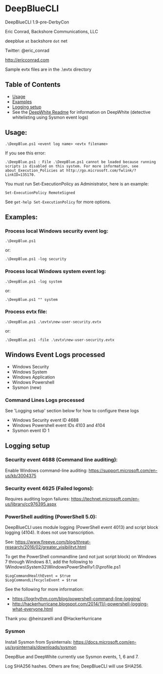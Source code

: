 # DeepBlueCLI

DeepBlueCLI 1.9-pre-DerbyCon

Eric Conrad, Backshore Communications, LLC

deepblue `at` backshore `dot` net

Twitter: @eric_conrad

http://ericconrad.com

Sample evtx files are in the .\evtx directory

## Table of Contents  
- [Usage](#usage)  
- [Examples](#examples) 
- [Logging setup](#logging-setup)
- See the [DeepWhite Readme](DeepWhite.md) for information on DeepWhite (detective whitelisting using Sysmon event logs)

## Usage:


`.\DeepBlue.ps1 <event log name> <evtx filename>`

If you see this error:

`.\DeepBlue.ps1 : File .\DeepBlue.ps1 cannot be loaded because running scripts is
disabled on this system. For more information, see about_Execution_Policies at
http://go.microsoft.com/fwlink/?LinkID=135170.`

You must run Set-ExecutionPolicy as Administrator, here is an example:

`Set-ExecutionPolicy RemoteSigned`

See `get-help Set-ExecutionPolicy` for more options.

## Examples:

### Process local Windows security event log:

`.\DeepBlue.ps1`

or:

`.\DeepBlue.ps1 -log security`

### Process local Windows system event log:

`.\DeepBlue.ps1 -log system`

or:

`.\DeepBlue.ps1 "" system`

### Process evtx file:

`.\DeepBlue.ps1 .\evtx\new-user-security.evtx`

or:

`.\DeepBlue.ps1 -file .\evtx\new-user-security.evtx`

## Windows Event Logs processed

- Windows Security 
- Windows System
- Windows Application
- Windows Powershell 
- Sysmon (new)

### Command Lines Logs processed

See 'Logging setup' section below for how to configure these logs

- Windows Security event ID 4688 
- Windows Powershell event IDs 4103 and 4104
- Sysmon event ID 1

## Logging setup

### Security event 4688 (Command line auditing):

Enable Windows command-line auditing: https://support.microsoft.com/en-us/kb/3004375 

### Security event 4625 (Failed logons):

Requires auditing logon failures: https://technet.microsoft.com/en-us/library/cc976395.aspx
### PowerShell auditing (PowerShell 5.0):

DeepBlueCLI uses module logging (PowerShell event 4013) and script block logging (4104). It does not use transcription.

See: https://www.fireeye.com/blog/threat-research/2016/02/greater_visibilityt.html

To get the PowerShell commandline (and not just script block) on Windows 7 through Windows 8.1, add the following to \Windows\System32\WindowsPowerShell\v1.0\profile.ps1
```
$LogCommandHealthEvent = $true
$LogCommandLifecycleEvent = $true
```
See the following for more information:
 - https://logrhythm.com/blog/powershell-command-line-logging/
 - http://hackerhurricane.blogspot.com/2014/11/i-powershell-logging-what-everyone.html

Thank you: @heinzarelli and @HackerHurricane

### Sysmon

Install Sysmon from Sysinternals: https://docs.microsoft.com/en-us/sysinternals/downloads/sysmon

DeepBlue and DeepWhite currently use Sysmon events, 1, 6 and 7.

Log SHA256 hashes. Others are fine; DeepBlueCLI will use SHA256.

